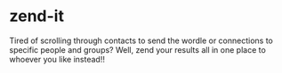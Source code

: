 # zend-it
Tired of scrolling through contacts to send the wordle or connections to specific people and groups? Well, zend your results all in one place to whoever you like instead!! 
